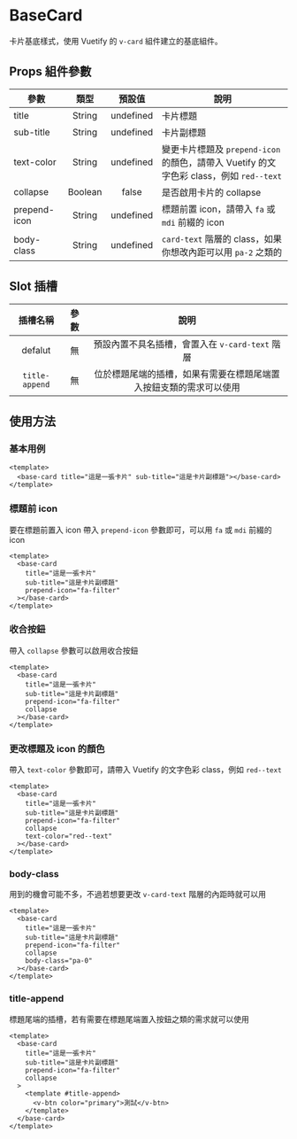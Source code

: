 # BaseCard

卡片基底樣式，使用 Vuetify 的 `v-card` 組件建立的基底組件。

## Props 組件參數

| 參數         |  類型   |  預設值   | 說明                                                                                    |
| ------------ | :-----: | :-------: | --------------------------------------------------------------------------------------- |
| title        | String  | undefined | 卡片標題                                                                                |
| sub-title    | String  | undefined | 卡片副標題                                                                              |
| text-color   | String  | undefined | 變更卡片標題及 `prepend-icon` 的顏色，請帶入 Vuetify 的文字色彩 class，例如 `red--text` |
| collapse     | Boolean |   false   | 是否啟用卡片的 collapse                                                                 |
| prepend-icon | String  | undefined | 標題前置 icon，請帶入 `fa` 或 `mdi` 前綴的 icon                                         |
| body-class   | String  | undefined | `card-text` 階層的 class，如果你想改內距可以用 `pa-2` 之類的                            |

## Slot 插槽

|    插槽名稱    | 參數 |                                說明                                |
| :------------: | :--: | :----------------------------------------------------------------: |
|    defalut     |  無  |          預設內置不具名插槽，會置入在 `v-card-text` 階層           |
| `title-append` |  無  | 位於標題尾端的插槽，如果有需要在標題尾端置入按鈕支類的需求可以使用 |

## 使用方法

### 基本用例

```vue
<template>
  <base-card title="這是一張卡片" sub-title="這是卡片副標題"></base-card>
</template>
```

### 標題前 icon

要在標題前置入 icon 帶入 `prepend-icon` 參數即可，可以用 `fa` 或 `mdi` 前綴的 icon

```vue
<template>
  <base-card
    title="這是一張卡片"
    sub-title="這是卡片副標題"
    prepend-icon="fa-filter"
  ></base-card>
</template>
```

### 收合按鈕

帶入 `collapse` 參數可以啟用收合按鈕

```vue
<template>
  <base-card
    title="這是一張卡片"
    sub-title="這是卡片副標題"
    prepend-icon="fa-filter"
    collapse
  ></base-card>
</template>
```

### 更改標題及 icon 的顏色

帶入 `text-color` 參數即可，請帶入 Vuetify 的文字色彩 class，例如 `red--text`

```vue
<template>
  <base-card
    title="這是一張卡片"
    sub-title="這是卡片副標題"
    prepend-icon="fa-filter"
    collapse
    text-color="red--text"
  ></base-card>
</template>
```

### body-class

用到的機會可能不多，不過若想要更改 `v-card-text` 階層的內距時就可以用

```vue
<template>
  <base-card
    title="這是一張卡片"
    sub-title="這是卡片副標題"
    prepend-icon="fa-filter"
    collapse
    body-class="pa-0"
  ></base-card>
</template>
```

### title-append

標題尾端的插槽，若有需要在標題尾端置入按鈕之類的需求就可以使用

```vue
<template>
  <base-card
    title="這是一張卡片"
    sub-title="這是卡片副標題"
    prepend-icon="fa-filter"
    collapse
  >
    <template #title-append>
      <v-btn color="primary">測試</v-btn>
    </template>
  </base-card>
</template>
```